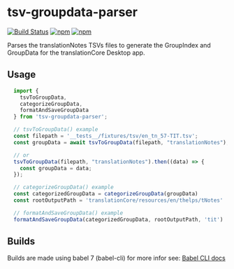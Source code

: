 # tsv-groupdata-parser

[![Build Status](https://api.travis-ci.org/translationCoreApps/tsv-groupdata-parser.svg?branch=master)](https://travis-ci.org/translationCoreApps/tsv-groupdata-parser)
[![npm](https://img.shields.io/npm/dt/tsv-groupdata-parser.svg)](https://www.npmjs.com/package/tsv-groupdata-parser)
[![npm](https://img.shields.io/npm/v/tsv-groupdata-parser.svg)](https://www.npmjs.com/package/tsv-groupdata-parser)

Parses the translationNotes TSVs files to generate the GroupIndex and GroupData for the translationCore Desktop app.

## Usage

```js
  import {
    tsvToGroupData,
    categorizeGroupData,
    formatAndSaveGroupData
  } from 'tsv-groupdata-parser';

  // tsvToGroupData() example
  const filepath = '__tests__/fixtures/tsv/en_tn_57-TIT.tsv';
  const groupData = await tsvToGroupData(filepath, "translationNotes");

  // or
  tsvToGroupData(filepath, "translationNotes").then((data) => {
    const groupData = data;
  });

  // categorizeGroupData() example
  const categorizedGroupData = categorizeGroupData(groupData)
  const rootOutputPath = 'translationCore/resources/en/thelps/tNotes'

  // formatAndSaveGroupData() example
  formatAndSaveGroupData(categorizedGroupData, rootOutputPath, 'tit')
```

## Builds

Builds are made using babel 7 (babel-cli) for more infor see: [Babel CLI docs](https://babeljs.io/docs/en/babel-cli)
